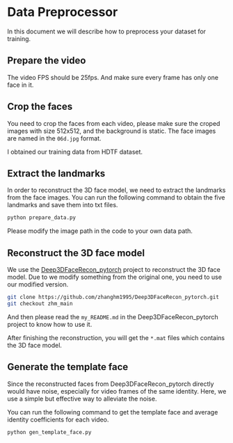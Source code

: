 # Data Preprocessor
In this document we will describe how to preprocess your dataset for training.

## Prepare the video
The video FPS should be 25fps. And make sure every frame has only one face in it.

## Crop the faces
You need to crop the faces from each video, please make sure the croped images with size 512x512, and the background is static. 
The face images are named in the `06d.jpg` format.

I obtained our training data from HDTF dataset.

## Extract the landmarks
In order to reconstruct the 3D face model, we need to extract the landmarks from the face images. You can run the following command to obtain the five landmarks and save them into txt files.
```bash
python prepare_data.py
```
Please modify the image path in the code to your own data path.

## Reconstruct the 3D face model
We use the [Deep3DFaceRecon_pytorch](https://github.com/zhanghm1995/Deep3DFaceRecon_pytorch) project to reconstruct the 3D face model. Due to we modify something from the original one, you need to use our modified version.

```bash
git clone https://github.com/zhanghm1995/Deep3DFaceRecon_pytorch.git
git checkout zhm_main
```
And then please read the `my_README.md` in the Deep3DFaceRecon_pytorch project to know how to use it.

After finishing the reconstruction, you will get the `*.mat` files which contains the 3D face model.

## Generate the template face
Since the reconstructed faces from Deep3DFaceRecon_pytorch directly would have noise, especially for video frames of the same identity. Here, we use a simple but effective way to alleviate the noise.

You can run the following command to get the template face and average identity coefficients for each video.
```bash
python gen_template_face.py
```